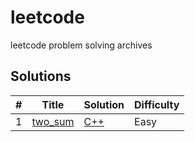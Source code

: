# leetcode
leetcode problem solving archives

## Solutions

| # | Title | Solution | Difficulty |
|---| ----- | -------- | ---------- |
|1|[two_sum](https://leetcode.com/problems/two-sum/)|[C++](https://github.com/huklee/leetcode/blob/master/algorithms/001.two_Sum.cpp)|Easy|
